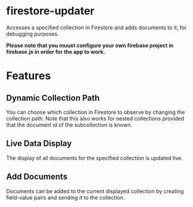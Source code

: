 # firestore-updater

Accesses a specified collection in Firestore and adds documents to it; for debugging purposes.

**Please note that you muust configure your own firebase project in firebase.js in order for the app to work.**

# Features

## Dynamic Collection Path

You can choose which collection in Firestore to observe by changing the collection path. Note that this also works for nested collections provided that the document id of the subcollection is known.

## Live Data Display

The display of all documents for the specified collection is updated live.

## Add Documents

Documents can be added to the current displayed collection by creating field-value pairs and sending it to the collection.


